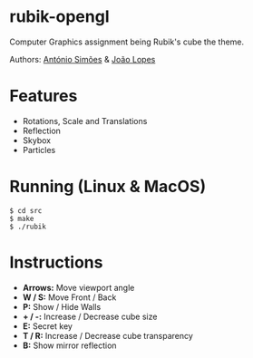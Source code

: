# rubik-opengl

Computer Graphics assignment being Rubik's cube the theme.

Authors: [António Simões](https://github.com/amsimoes) & [João Lopes](https://github.com/jllopes)

# Features

* Rotations, Scale and Translations
* Reflection
* Skybox
* Particles

# Running (Linux & MacOS)

```
$ cd src
$ make
$ ./rubik
```

# Instructions

* **Arrows:** Move viewport angle
* **W / S:** Move Front / Back
* **P:** Show / Hide Walls
* **\+ / \-:** Increase / Decrease cube size
* **E:** Secret key
* **T / R:** Increase / Decrease cube transparency
* **B:** Show mirror reflection
